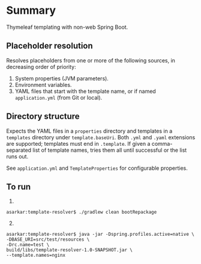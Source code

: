 # Summary
Thymeleaf templating with non-web Spring Boot.

## Placeholder resolution
Resolves placeholders from one or more of the following sources, in decreasing order of priority:
1. System properties (JVM parameters).
2. Environment variables.
3. YAML files that start with the template name, or if named `application.yml` (from Git or local).

## Directory structure
Expects the YAML files in a `properties` directory and templates in a `templates` directory under `template.baseUri`. 
Both `.yml` and `.yaml` extensions are supported; templates must end in `.template`. If given a 
comma-separated list of template names, tries them all until successful or the list runs out.

See `application.yml` and `TemplateProperties` for configurable properties.

## To run
1.
```
asarkar:template-resolver$ ./gradlew clean bootRepackage
```
2.
```
asarkar:template-resolver$ java -jar -Dspring.profiles.active=native \
-DBASE_URI=src/test/resources \
-Drc.name=test \
build/libs/template-resolver-1.0-SNAPSHOT.jar \
--template.names=nginx
```